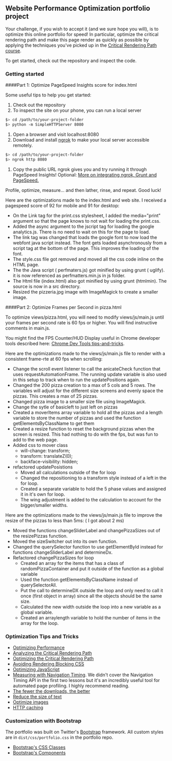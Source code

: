 ## Website Performance Optimization portfolio project

Your challenge, if you wish to accept it (and we sure hope you will), is to optimize this online portfolio for speed! In particular, optimize the critical rendering path and make this page render as quickly as possible by applying the techniques you've picked up in the [Critical Rendering Path course](https://www.udacity.com/course/ud884).

To get started, check out the repository and inspect the code.

### Getting started

####Part 1: Optimize PageSpeed Insights score for index.html

Some useful tips to help you get started:

1. Check out the repository
1. To inspect the site on your phone, you can run a local server

  ```bash
  $> cd /path/to/your-project-folder
  $> python -m SimpleHTTPServer 8080
  ```

1. Open a browser and visit localhost:8080
1. Download and install [ngrok](https://ngrok.com/) to make your local server accessible remotely.

  ``` bash
  $> cd /path/to/your-project-folder
  $> ngrok http 8080
  ```

1. Copy the public URL ngrok gives you and try running it through PageSpeed Insights! Optional: [More on integrating ngrok, Grunt and PageSpeed.](http://www.jamescryer.com/2014/06/12/grunt-pagespeed-and-ngrok-locally-testing/)

Profile, optimize, measure... and then lather, rinse, and repeat. Good luck!

Here are the optimizations made to the index.html and web site.  I received a pagespeed score of 92 for mobile and 91 for desktop:
* On the Link tag for the print.css stylesheet, I added the media="print" argument so that the page  knows to not wait for loading the print.css.
* Added the async argument to the jscript tag for loading the google analytics.js.  There is no need to wait on this for the page to load.
* The link tag was changed that loads the google font to now load the webfont java script instead.  The font gets loaded asynchronously from a script tag at the bottom of the page.  This improves the loading of the font.
* The style.css file got removed and moved all the css code inline on the HTML page.
* The the Java script ( perfmaters.js) got minified by using grunt ( uglify).  it is now referenced as perfmatters.min.js in js folder.
* The Html file (index.html) also got minified by using grunt (htmlmin).  The source is now in a src directory.
* Resized the pizzeria.jpg image with ImageMagick to create a smaller image.

####Part 2: Optimize Frames per Second in pizza.html

To optimize views/pizza.html, you will need to modify views/js/main.js until your frames per second rate is 60 fps or higher. You will find instructive comments in main.js. 

You might find the FPS Counter/HUD Display useful in Chrome developer tools described here: [Chrome Dev Tools tips-and-tricks](https://developer.chrome.com/devtools/docs/tips-and-tricks).

Here are the optimizations made to the views/js/main.js file to render with a consistent frame-rte at 60 fps when scrolling:
* Change the scroll event listener to call the anicateCheck function that uses requestAutomationFrame.  The running update variable is also used in this setup to track when to run the updatePositions again.
* Changed the 200 pizza creation to a max of 5 cols and 5 rows. The variables will adjust for the different size screens and evenly space the pizzas.  This creates a max of 25 pizzas.
* Changed pizza image to a smaller size file using ImageMagick.
* Change the sytle of basicleft to just left on pizzas
* Created a moverItems array variable to hold all the pizzas and a length variable to store the number of pizzas and used the function getElementsByClassName to get them
* Created a resize function to reset the background pizzas when the screen is resized.  This had nothing to do with the fps, but was fun to add to the web page.
* Added css to mover class 
  * will-change: transform; 
  * transform: translateZ(0);
  * backface-visibility: hidden; 
* refactored updatePosistions
  * Moved all calculations outside of the for loop
  * Changed the repositioning to a transform style instead of a left in the for loop.
  * Created a separate variable to hold the 5 phase values and assigned it in it's own for loop.
  * The wing adjustment is added to the calculation to account for the bigger/smaller widths.

Here are the optimizations made to the views/js/main.js file to improve the resize of the pizzas to less than 5ms: ( I got about 2 ms)
* Moved the functions changeSliderLabel and changePizzaSizes out of the resizePizzas function.
* Moved the sizeSwitcher out into its own function.
* Changed the querySelector function to use getElementById instead for functions changeSliderLabel and determineDx.
* Refactored changePizzaSizes for loop
  * Created an array for the items that has a class of randomPizzaContainer and put it outside of the function as a global variable
  * Used the function getElementsByClassName instead of querySelectorAll.
  * Put the call to determineDX outside the loop and only need to call it once (first object in array) since all the objects should be the same size.
  * Calculated the new width outside the loop into a new variable as a global variable.
  * Created an arraylength variable to hold the number of items in the array for the loop.


### Optimization Tips and Tricks
* [Optimizing Performance](https://developers.google.com/web/fundamentals/performance/ "web performance")
* [Analyzing the Critical Rendering Path](https://developers.google.com/web/fundamentals/performance/critical-rendering-path/analyzing-crp.html "analyzing crp")
* [Optimizing the Critical Rendering Path](https://developers.google.com/web/fundamentals/performance/critical-rendering-path/optimizing-critical-rendering-path.html "optimize the crp!")
* [Avoiding Rendering Blocking CSS](https://developers.google.com/web/fundamentals/performance/critical-rendering-path/render-blocking-css.html "render blocking css")
* [Optimizing JavaScript](https://developers.google.com/web/fundamentals/performance/critical-rendering-path/adding-interactivity-with-javascript.html "javascript")
* [Measuring with Navigation Timing](https://developers.google.com/web/fundamentals/performance/critical-rendering-path/measure-crp.html "nav timing api"). We didn't cover the Navigation Timing API in the first two lessons but it's an incredibly useful tool for automated page profiling. I highly recommend reading.
* <a href="https://developers.google.com/web/fundamentals/performance/optimizing-content-efficiency/eliminate-downloads.html">The fewer the downloads, the better</a>
* <a href="https://developers.google.com/web/fundamentals/performance/optimizing-content-efficiency/optimize-encoding-and-transfer.html">Reduce the size of text</a>
* <a href="https://developers.google.com/web/fundamentals/performance/optimizing-content-efficiency/image-optimization.html">Optimize images</a>
* <a href="https://developers.google.com/web/fundamentals/performance/optimizing-content-efficiency/http-caching.html">HTTP caching</a>

### Customization with Bootstrap
The portfolio was built on Twitter's <a href="http://getbootstrap.com/">Bootstrap</a> framework. All custom styles are in `dist/css/portfolio.css` in the portfolio repo.

* <a href="http://getbootstrap.com/css/">Bootstrap's CSS Classes</a>
* <a href="http://getbootstrap.com/components/">Bootstrap's Components</a>

